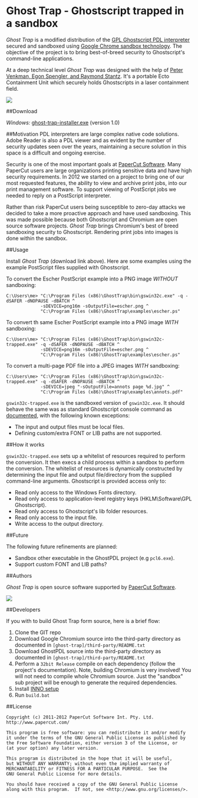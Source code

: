 Ghost Trap - Ghostscript trapped in a sandbox
======

*Ghost Trap* is a modified distribution of the 
[GPL Ghostscript PDL interpreter](http://www.ghostscript.com/) secured and 
sandboxed using 
[Google Chrome sandbox technology](http://dev.chromium.org/developers/design-documents/sandbox).  The objective of 
the project is to bring best-of-breed security to Ghostscript's command-line applications.

At a deep technical level *Ghost Trap* was designed with the help of 
[Peter Venkman, Egon Spengler, and Raymond Stantz](http://en.wikipedia.org/wiki/Ghostbusters). 
It's a portable Ecto Containment Unit which securely holds Ghostscripts in a 
laser containment field.

<a href="http://www.gbfans.com/equipment/ghost-trap/" 
    title="Ghostbusters Fan - used as a parody - love the '80's!">
    <img src="https://github.com/codedance/GhostTrap/raw/master/images/ghostbusters-ghost-trap-sized.jpg">
</a>


##Download

*Windows:* [ghost-trap-installer.exe](https://github.com/codedance/...)  (version 1.0)

##Motivation
PDL interpreters are large complex native code solutions. Adobe Reader is also a PDL viewer and as evident
by the number of security updates seen over the years, maintaining a secure solution in this space is a
difficult and ongoing exercise.  

Security is one of the most important goals at [PaperCut Software](http://www.papercut.com/).  Many
PaperCut users are large organizations printing sensitive data and have high security requirements.
In 2012 we started on a project to bring one of our most requested features, the ability to view and 
archive print jobs, into our print management software. To support viewing of PostScript jobs we 
needed to reply on a PostScript interpreter.

Rather than risk PaperCut users being susceptible to zero-day attacks we decided to take a more 
proactive approach and have used sandboxing.  This was made possible because both Ghostscript and 
Chromium are open source software projects. *Ghost Trap* brings Chromium's best of breed sandboxing 
security to Ghostscript.  Rendering print jobs into images is done within the sandbox.


##Usage

Install *Ghost Trap* (download link above).  Here are some examples using the example PostScript files
supplied with Ghostscript.

To convert the Escher PostScript example into a PNG image *WITHOUT* sandboxing:

    C:\Users\me> "C:\Program Files (x86)\GhostTrap\bin\gswin32c.exe" -q -dSAFER -dNOPAUSE -dBATCH ^
                 -sDEVICE=png16m -sOutputFile=escher.png ^
                 "C:\Program Files (x86)\GhostTrap\examples\escher.ps"


To convert th same Escher PostScript example into a PNG image *WITH* sandboxing:

    C:\Users\me> "C:\Program Files (x86)\GhostTrap\bin\gswin32c-trapped.exe" -q -dSAFER -dNOPAUSE -dBATCH ^
                 -sDEVICE=png16m -sOutputFile=escher.png ^
                 "C:\Program Files (x86)\GhostTrap\examples\escher.ps"

To convert a multi-page PDF file into a JPEG images *WITH* sandboxing:

    C:\Users\me> "C:\Program Files (x86)\GhostTrap\bin\gswin32c-trapped.exe" -q -dSAFER -dNOPAUSE -dBATCH ^
                 -sDEVICE=jpeg "-sOutputFile=annots page %d.jpg" ^
                 "C:\Program Files (x86)\GhostTrap\examples\annots.pdf"

```gswin32c-trapped.exe``` is the sandboxed version of ``gswin32c.exe``.  It should behave the same
was as standard Ghostscript console command as [documented](http://ghostscript.com/doc/9.06/Use.htm),
with the following known exceptions:

 * The input and output files must be local files.
 * Defining custom/extra FONT or LIB paths are not supported.

##How it works

```gswin32c-trapped.exe``` sets up a whitelist of resources required to perform the conversion.  It then 
execs a child process within a sandbox to perform the conversion. The whitelist of resources is dynamically 
constructed by determining the input file and output file/directory from the supplied command-line arguments. 
Ghostscript is provided access only to:

 * Read only access to the Windows Fonts directory.
 * Read only access to application-level registry keys (HKLM\Software\GPL Ghostscript).
 * Read only access to Ghostscript's lib folder resources.
 * Read only access to the input file.
 * Write access to the output directory.


##Future

The following future refinements are planned:

 * Sandbox other executable in the GhostPDL project (e.g ```pcl6.exe```).
 * Support custom FONT and LIB paths?

##Authors

*Ghost Trap* is open source software supported by [PaperCut Software](http://www.papercut.com/).

<img src="http://www.papercut.com/images/logo_papercut.png">

##Developers

If you with to build Ghost Trap form source, here is a brief flow:

 1. Clone the GIT repo
 1. Download Google Chromium source into the third-party directory as documented in
    ```[ghost-trap]/third-party/README.txt```
 1. Download GhostPDL source into the third-party directory as documented in
    ```[ghost-trap]/third-party/README.txt```
 1. Perform a ```32bit Release``` compile on each dependency (follow the project's documentation). 
    Note, building Chromium is very involved! You will not need to compile whole Chromium source.
    Just the "sandbox" sub project will be enough to generate the required dependencies.
 1. Install [INNO setup](http://www.jrsoftware.org/isinfo.php)
 1. Run ```build.bat```

##License

    Copyright (c) 2011-2012 PaperCut Software Int. Pty. Ltd. http://www.papercut.com/

    This program is free software: you can redistribute it and/or modify
    it under the terms of the GNU General Public License as published by
    the Free Software Foundation, either version 3 of the License, or
    (at your option) any later version.

    This program is distributed in the hope that it will be useful,
    but WITHOUT ANY WARRANTY; without even the implied warranty of
    MERCHANTABILITY or FITNESS FOR A PARTICULAR PURPOSE.  See the
    GNU General Public License for more details.

    You should have received a copy of the GNU General Public License
    along with this program.  If not, see <http://www.gnu.org/licenses/>.
    
